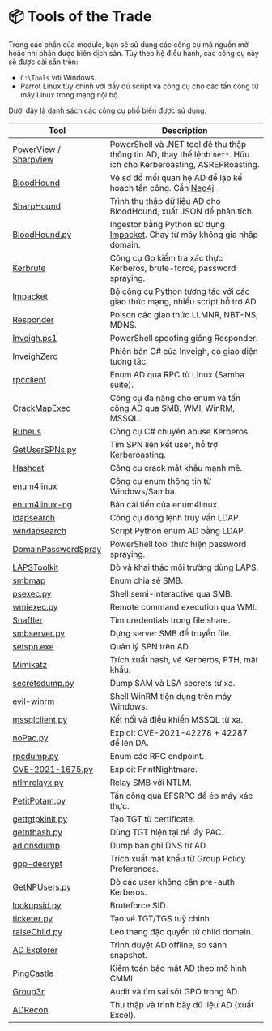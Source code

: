 # 📦 Tools of the Trade

Trong các phần của module, bạn sẽ sử dụng các công cụ mã nguồn mở hoặc nhị phân được biên dịch sẵn. Tùy theo hệ điều hành, các công cụ này sẽ được cài sẵn trên:

- `C:\Tools` với Windows.
- Parrot Linux tùy chỉnh với đầy đủ script và công cụ cho các tấn công từ máy Linux trong mạng nội bộ.

Dưới đây là danh sách các công cụ phổ biến được sử dụng:

| Tool | Description |
|------|-------------|
| [PowerView](https://github.com/PowerShellMafia/PowerSploit/blob/master/Recon/PowerView.ps1) / [SharpView](https://github.com/dmchell/SharpView) | PowerShell và .NET tool để thu thập thông tin AD, thay thế lệnh `net*`. Hữu ích cho Kerberoasting, ASREPRoasting. |
| [BloodHound](https://github.com/BloodHoundAD/BloodHound) | Vẽ sơ đồ mối quan hệ AD để lập kế hoạch tấn công. Cần [Neo4j](https://github.com/BloodHoundAD/BloodHound/tree/master/Ingestors). |
| [SharpHound](https://github.com/BloodHoundAD/BloodHound/tree/master/Collectors) | Trình thu thập dữ liệu AD cho BloodHound, xuất JSON để phân tích. |
| [BloodHound.py](https://github.com/fox-it/BloodHound.py) | Ingestor bằng Python sử dụng [Impacket](https://github.com/CoreSecurity/impacket). Chạy từ máy không gia nhập domain. |
| [Kerbrute](https://github.com/ropnop/kerbrute) | Công cụ Go kiểm tra xác thực Kerberos, brute-force, password spraying. |
| [Impacket](https://github.com/SecureAuthCorp/impacket) | Bộ công cụ Python tương tác với các giao thức mạng, nhiều script hỗ trợ AD. |
| [Responder](https://github.com/lgandx/Responder) | Poison các giao thức LLMNR, NBT-NS, MDNS. |
| [Inveigh.ps1](https://github.com/Kevin-Robertson/Inveigh/blob/master/Inveigh.ps1) | PowerShell spoofing giống Responder. |
| [InveighZero](https://github.com/Kevin-Robertson/Inveigh/tree/master/Inveigh) | Phiên bản C# của Inveigh, có giao diện tương tác. |
| [rpcclient](https://www.samba.org/samba/docs/current/man-html/rpcclient.1.html) | Enum AD qua RPC từ Linux (Samba suite). |
| [CrackMapExec](https://github.com/byt3bl33d3r/CrackMapExec) | Công cụ đa năng cho enum và tấn công AD qua SMB, WMI, WinRM, MSSQL. |
| [Rubeus](https://github.com/GhostPack/Rubeus) | Công cụ C# chuyên abuse Kerberos. |
| [GetUserSPNs.py](https://github.com/SecureAuthCorp/impacket/blob/master/examples/GetUserSPNs.py) | Tìm SPN liên kết user, hỗ trợ Kerberoasting. |
| [Hashcat](https://hashcat.net/hashcat/) | Công cụ crack mật khẩu mạnh mẽ. |
| [enum4linux](https://github.com/CiscoCXSecurity/enum4linux) | Công cụ enum thông tin từ Windows/Samba. |
| [enum4linux-ng](https://github.com/cddmp/enum4linux-ng) | Bản cải tiến của enum4linux. |
| [ldapsearch](https://linux.die.net/man/1/ldapsearch) | Công cụ dòng lệnh truy vấn LDAP. |
| [windapsearch](https://github.com/ropnop/windapsearch) | Script Python enum AD bằng LDAP. |
| [DomainPasswordSpray](https://github.com/dafthack/DomainPasswordSpray) | PowerShell tool thực hiện password spraying. |
| [LAPSToolkit](https://github.com/leoloobeek/LAPSToolkit) | Dò và khai thác môi trường dùng LAPS. |
| [smbmap](https://github.com/ShawnDEvans/smbmap) | Enum chia sẻ SMB. |
| [psexec.py](https://github.com/SecureAuthCorp/impacket/blob/master/examples/psexec.py) | Shell semi-interactive qua SMB. |
| [wmiexec.py](https://github.com/SecureAuthCorp/impacket/blob/master/examples/wmiexec.py) | Remote command execution qua WMI. |
| [Snaffler](https://github.com/SnaffCon/Snaffler) | Tìm credentials trong file share. |
| [smbserver.py](https://github.com/SecureAuthCorp/impacket/blob/master/examples/smbserver.py) | Dựng server SMB để truyền file. |
| [setspn.exe](https://docs.microsoft.com/en-us/previous-versions/windows/cc731241(v=ws.11)) | Quản lý SPN trên AD. |
| [Mimikatz](https://github.com/ParrotSec/mimikatz) | Trích xuất hash, vé Kerberos, PTH, mật khẩu. |
| [secretsdump.py](https://github.com/SecureAuthCorp/impacket/blob/master/examples/secretsdump.py) | Dump SAM và LSA secrets từ xa. |
| [evil-winrm](https://github.com/Hackplayers/evil-winrm) | Shell WinRM tiện dụng trên máy Windows. |
| [mssqlclient.py](https://github.com/SecureAuthCorp/impacket/blob/master/examples/mssqlclient.py) | Kết nối và điều khiển MSSQL từ xa. |
| [noPac.py](https://github.com/Ridter/noPac) | Exploit CVE-2021-42278 + 42287 để lên DA. |
| [rpcdump.py](https://github.com/SecureAuthCorp/impacket/blob/master/examples/rpcdump.py) | Enum các RPC endpoint. |
| [CVE-2021-1675.py](https://github.com/cube0x0/CVE-2021-1675/blob/main/CVE-2021-1675.py) | Exploit PrintNightmare. |
| [ntlmrelayx.py](https://github.com/SecureAuthCorp/impacket/blob/master/examples/ntlmrelayx.py) | Relay SMB với NTLM. |
| [PetitPotam.py](https://github.com/topotam/PetitPotam) | Tấn công qua EFSRPC để ép máy xác thực. |
| [gettgtpkinit.py](https://github.com/dirkjanm/PKINITtools/blob/master/gettgtpkinit.py) | Tạo TGT từ certificate. |
| [getnthash.py](https://github.com/dirkjanm/PKINITtools/blob/master/getnthash.py) | Dùng TGT hiện tại để lấy PAC. |
| [adidnsdump](https://github.com/dirkjanm/adidnsdump) | Dump bản ghi DNS từ AD. |
| [gpp-decrypt](https://github.com/t0thkr1s/gpp-decrypt) | Trích xuất mật khẩu từ Group Policy Preferences. |
| [GetNPUsers.py](https://github.com/SecureAuthCorp/impacket/blob/master/examples/GetNPUsers.py) | Dò các user không cần pre-auth Kerberos. |
| [lookupsid.py](https://github.com/SecureAuthCorp/impacket/blob/master/examples/lookupsid.py) | Bruteforce SID. |
| [ticketer.py](https://github.com/SecureAuthCorp/impacket/blob/master/examples/ticketer.py) | Tạo vé TGT/TGS tuỳ chỉnh. |
| [raiseChild.py](https://github.com/SecureAuthCorp/impacket/blob/master/examples/raiseChild.py) | Leo thang đặc quyền từ child domain. |
| [AD Explorer](https://docs.microsoft.com/en-us/sysinternals/downloads/adexplorer) | Trình duyệt AD offline, so sánh snapshot. |
| [PingCastle](https://www.pingcastle.com/documentation/) | Kiểm toán bảo mật AD theo mô hình CMMI. |
| [Group3r](https://github.com/Group3r/Group3r) | Audit và tìm sai sót GPO trong AD. |
| [ADRecon](https://github.com/adrecon/ADRecon) | Thu thập và trình bày dữ liệu AD (xuất Excel). |
